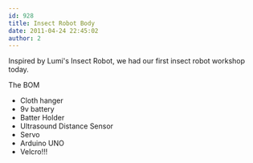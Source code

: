 ```yaml
---
id: 928
title: Insect Robot Body
date: 2011-04-24 22:45:02
author: 2
---
```


Inspired by Lumi's Insect Robot, we had our first insect robot workshop today.

The BOM

* Cloth hanger
* 9v battery
* Batter Holder
* Ultrasound Distance Sensor
* Servo
* Arduino UNO
* Velcro!!!